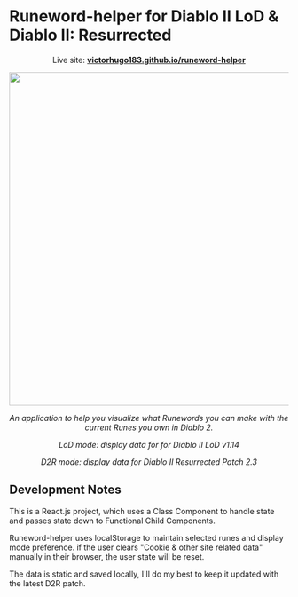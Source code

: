 # Runeword-helper for Diablo II LoD & Diablo II: Resurrected

<p align="center">
  Live site: <strong><a href="https://victorhugo183.github.io/runeword-helper/">victorhugo183.github.io/runeword-helper</a></strong>
</p>

<p align="center" class="bg-red">
  <img width="600" src="https://user-images.githubusercontent.com/60555502/146818011-4345d2d2-7419-4a95-bc35-987597166d61.png" />
</p>

<p align="center"><em>An application to help you visualize what Runewords you can make with the current Runes you own in Diablo 2.</em></p>
<p align="center"><em>LoD mode: display data for for Diablo II LoD v1.14</em></p>
<p align="center"><em>D2R mode: display data for Diablo II Resurrected Patch 2.3</em></p>

## Development Notes

This is a React.js project, which uses a Class Component to handle state and passes state down to Functional Child Components.

Runeword-helper uses localStorage to maintain selected runes and display mode preference. if the user clears "Cookie & other site related data" manually in their browser, the user state will be reset.

The data is static and saved locally, I'll do my best to keep it updated with the latest D2R patch.

